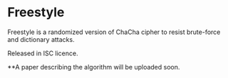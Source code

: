 # Freestyle

Freestyle is a randomized version of ChaCha cipher to resist brute-force and dictionary attacks.

Released in ISC licence.

**A paper describing the algorithm will be uploaded soon.

